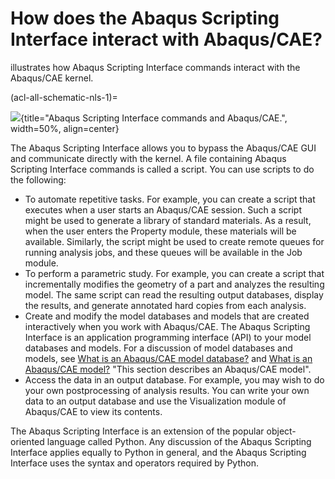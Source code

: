 # How does the Abaqus Scripting Interface interact with Abaqus/CAE?

[](#acl-all-schematic-nls-1) illustrates how Abaqus Scripting Interface commands interact with the Abaqus/CAE kernel.

(acl-all-schematic-nls-1)=

![](/images/acl-all-schematic-nls.png){title="Abaqus Scripting Interface commands and Abaqus/CAE.", width=50%, align=center}

The Abaqus Scripting Interface allows you to bypass the Abaqus/CAE GUI and communicate directly with the kernel. A file containing Abaqus Scripting Interface commands is called a script. You can use scripts to do the following:

- To automate repetitive tasks. For example, you can create a script that executes when a user starts an Abaqus/CAE session. Such a script might be used to generate a library of standard materials. As a result, when the user enters the Property module, these materials will be available. Similarly, the script might be used to create remote queues for running analysis jobs, and these queues will be available in the Job module.
- To perform a parametric study. For example, you can create a script that incrementally modifies the geometry of a part and analyzes the resulting model. The same script can read the resulting output databases, display the results, and generate annotated hard copies from each analysis.
- Create and modify the model databases and models that are created interactively when you work with Abaqus/CAE. The Abaqus Scripting Interface is an application programming interface (API) to your model databases and models. For a discussion of model databases and models, see [What is an Abaqus/CAE model database?](https://help.3ds.com/2021/english/dssimulia_established/SIMACAECAERefMap/simacae-c-dbsconcepts.htm?contextscope=all) and [What is an Abaqus/CAE model?](https://help.3ds.com/2021/english/dssimulia_established/SIMACAECAERefMap/simacae-m-DbsConcWhatismodel-sb.htm?contextscope=all) "This section describes an Abaqus/CAE model".
- Access the data in an output database. For example, you may wish to do your own postprocessing of analysis results. You can write your own data to an output database and use the Visualization module of Abaqus/CAE to view its contents.

The Abaqus Scripting Interface is an extension of the popular object-oriented language called Python. Any discussion of the Abaqus Scripting Interface applies equally to Python in general, and the Abaqus Scripting Interface uses the syntax and operators required by Python.
